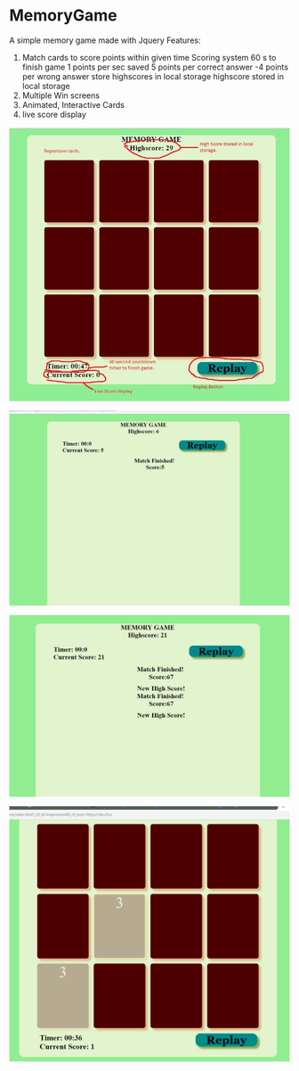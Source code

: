 # MemoryGame
A simple memory game made with Jquery
Features:
1. Match cards to score points within given time
Scoring system
    60 s to finish game
    1 points per sec saved
    5 points per correct answer
    -4 points per wrong answer
    store highscores in local storage
    highscore stored in local storage
2. Multiple Win screens
3. Animated, Interactive Cards
4. live score display

![alt text](img/Capture333.JPG)

![alt text](img/Capture213.JPG)

![alt text](img/Capture2.JPG)

![alt text](img/Capture3.png)